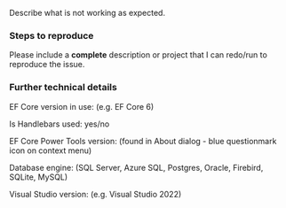 Describe what is not working as expected.

### Steps to reproduce

Please include a **complete** description or project that I can redo/run to reproduce the issue.

### Further technical details

EF Core version in use: (e.g. EF Core 6)

Is Handlebars used: yes/no

EF Core Power Tools version: (found in About dialog - blue questionmark icon on context menu)

Database engine: (SQL Server, Azure SQL, Postgres, Oracle, Firebird, SQLite, MySQL)

Visual Studio version: (e.g. Visual Studio 2022)
